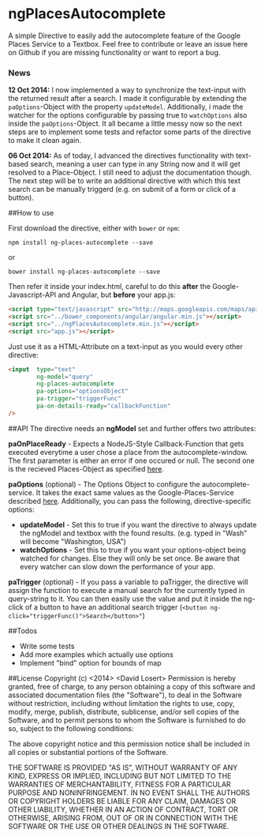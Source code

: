 ngPlacesAutocomplete
====================

A simple Directive to easily add the autocomplete feature of the Google Places Service to a Textbox. 
Feel free to contribute or leave an issue here on Github if you are missing functionality or want to report
a bug.

### News
**12 Oct 2014:**
I now implemented a way to synchronize the text-input with the returned result after a search. I made it configurable
by extending the `paOptions`-Object with the property `updateModel`. Additionally, i made the watcher for the options
configurable by passing true to `watchOptions` also inside the `paOptions`-Object. It all became a little messy now so
the next steps are to implement some tests and refactor some parts of the directive to make it clean again.


**06 Oct 2014:**
As of today, I advanced the directives functionality with text-based search, meaning a user can type in any String now
and it will get resolved to a Place-Object. I still need to adjust the documentation though. The next step will be to
write an additional directive with which this text search can be manually triggerd (e.g. on submit of a form or click 
of a button). 

##How to use

First download the directive, either with `bower` or `npm`:

    npm install ng-places-autocomplete --save

or 

    bower install ng-places-autocomplete --save

Then refer it inside your index.html, careful to do this **after** the Google-Javascript-API and Angular, but **before** your 
app.js:

```HTML
<script type="text/javascript" src="http://maps.googleapis.com/maps/api/js?libraries=places&sensor=false"></script>
<script src="../bower_components/angular/angular.min.js"></script>
<script src="../ngPlacesAutocomplete.min.js"></script>
<script src="app.js"></script>
```

Just use it as a HTML-Attribute on a text-input as you would every other directive:

```HTML
<input  type="text" 
        ng-model="query"
        ng-places-autocomplete 
        pa-options="optionsObject" 
        pa-trigger="triggerFunc"
        pa-on-details-ready="callbackFunction"
/> 
```

##API
The directive needs an **ngModel** set and further offers two attributes:

**paOnPlaceReady** - Expects a NodeJS-Style Callback-Function that gets executed everytime a user chose a place from the autocomplete-window. The first parameter is either
an error if one occured or null. The second one is the recieved Places-Object as specified [here](https://developers.google.com/maps/documentation/javascript/reference?hl=FR#PlaceResult).

**paOptions** (optional) - The Options Object to configure the autocomplete-service. It takes the exact same values as
the Google-Places-Service described [here](https://developers.google.com/maps/documentation/javascript/reference#AutocompleteOptions). 
Additionally, you can pass the following, directive-specific options:

* **updateModel** - Set this to true if you want the directive to always update the ngModel and textbox with the found results. (e.g. typed in "Wash" will become "Washington, USA")
* **watchOptions** - Set this to true if you want your options-object being watched for changes. Else they will only be set once. Be aware that every watcher can slow down the performance of your app.

**paTrigger** (optional) - If you pass a variable to paTrigger, the directive will assign the function to execute a manual search for the currently
typed in query-string to it. You can then easily use the value and put it inside the ng-click of a button to have an additional search trigger (`<button ng-click="triggerFunc()">Search</button>"`)


##Todos
* Write some tests
* Add more examples which actually use options
* Implement "bind" option for bounds of map


##License
Copyright (c) \<2014\> \<David Losert\>
Permission is hereby granted, free of charge, to any person obtaining a copy of this software and associated documentation files (the "Software"), to deal in the Software without restriction, including without limitation the rights to use, copy, modify, merge, publish, distribute, sublicense, and/or sell copies of the Software, and to permit persons to whom the Software is furnished to do so, subject to the following conditions:

The above copyright notice and this permission notice shall be included in all copies or substantial portions of the Software.

THE SOFTWARE IS PROVIDED "AS IS", WITHOUT WARRANTY OF ANY KIND, EXPRESS OR IMPLIED, INCLUDING BUT NOT LIMITED TO THE WARRANTIES OF MERCHANTABILITY, FITNESS FOR A PARTICULAR PURPOSE AND NONINFRINGEMENT. IN NO EVENT SHALL THE AUTHORS OR COPYRIGHT HOLDERS BE LIABLE FOR ANY CLAIM, DAMAGES OR OTHER LIABILITY, WHETHER IN AN ACTION OF CONTRACT, TORT OR OTHERWISE, ARISING FROM, OUT OF OR IN CONNECTION WITH THE SOFTWARE OR THE USE OR OTHER DEALINGS IN THE SOFTWARE.
